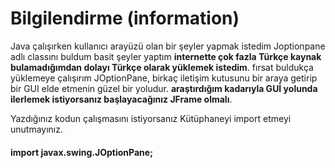 # Bilgilendirme (information)

Java çalışırken kullanıcı arayüzü olan bir şeyler yapmak istedim Joptionpane adlı classını buldum basit şeyler yaptım **internette çok fazla Türkçe kaynak bulamadığımdan dolayı Türkçe olarak yüklemek istedim**. fırsat buldukça yüklemeye çalışırım JOptionPane, birkaç iletişim kutusunu bir araya getirip bir GUI elde etmenin güzel bir yoludur. **araştırdığım kadarıyla GUİ yolunda ilerlemek istiyorsanız başlayacağınız JFrame olmalı**.

Yazdığınız kodun çalışmasını istiyorsanız Kütüphaneyi import etmeyi unutmayınız. 

#### import javax.swing.JOptionPane;


